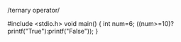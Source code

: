 /ternary operator/



#include <stdio.h>
void main()
{
    int num=6;
    ((num>=10)?printf("True"):printf("False"));
}
